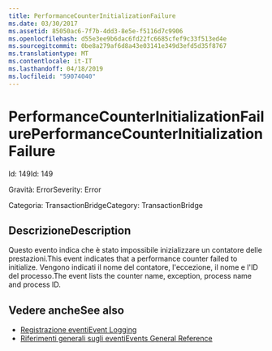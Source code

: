 ```yaml
---
title: PerformanceCounterInitializationFailure
ms.date: 03/30/2017
ms.assetid: 85050ac6-7f7b-4dd3-8e5e-f5116d7c9906
ms.openlocfilehash: d55e3ee9b6dac6fd22fc6685cfef9c33f513ed4e
ms.sourcegitcommit: 0be8a279af6d8a43e03141e349d3efd5d35f8767
ms.translationtype: MT
ms.contentlocale: it-IT
ms.lasthandoff: 04/18/2019
ms.locfileid: "59074040"
---
```

# <a name="performancecounterinitializationfailure"></a><span data-ttu-id="1156b-102">PerformanceCounterInitializationFailure</span><span class="sxs-lookup"><span data-stu-id="1156b-102">PerformanceCounterInitializationFailure</span></span>
<span data-ttu-id="1156b-103">Id: 149</span><span class="sxs-lookup"><span data-stu-id="1156b-103">Id: 149</span></span>  
  
 <span data-ttu-id="1156b-104">Gravità: Error</span><span class="sxs-lookup"><span data-stu-id="1156b-104">Severity: Error</span></span>  
  
 <span data-ttu-id="1156b-105">Categoria: TransactionBridge</span><span class="sxs-lookup"><span data-stu-id="1156b-105">Category: TransactionBridge</span></span>  
  
## <a name="description"></a><span data-ttu-id="1156b-106">Descrizione</span><span class="sxs-lookup"><span data-stu-id="1156b-106">Description</span></span>  
 <span data-ttu-id="1156b-107">Questo evento indica che è stato impossibile inizializzare un contatore delle prestazioni.</span><span class="sxs-lookup"><span data-stu-id="1156b-107">This event indicates that a performance counter failed to initialize.</span></span> <span data-ttu-id="1156b-108">Vengono indicati il nome del contatore, l'eccezione, il nome e l'ID del processo.</span><span class="sxs-lookup"><span data-stu-id="1156b-108">The event lists the counter name, exception, process name and process ID.</span></span>  
  
## <a name="see-also"></a><span data-ttu-id="1156b-109">Vedere anche</span><span class="sxs-lookup"><span data-stu-id="1156b-109">See also</span></span>

- [<span data-ttu-id="1156b-110">Registrazione eventi</span><span class="sxs-lookup"><span data-stu-id="1156b-110">Event Logging</span></span>](../../../../../docs/framework/wcf/diagnostics/event-logging/index.md)
- [<span data-ttu-id="1156b-111">Riferimenti generali sugli eventi</span><span class="sxs-lookup"><span data-stu-id="1156b-111">Events General Reference</span></span>](../../../../../docs/framework/wcf/diagnostics/event-logging/events-general-reference.md)
